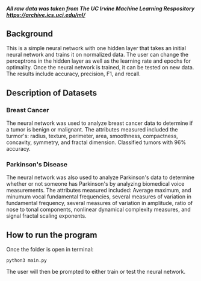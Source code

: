 #### **_All raw data was taken from The UC Irvine Machine Learning Respository https://archive.ics.uci.edu/ml/_**

## **Background** 
This is a simple neural network with one hidden layer that takes an initial neural network and trains it on normalized data.
The user can change the perceptrons in the hidden layer as well as the learning rate and epochs for optimality. 
Once the neural network is trained, it can be tested on new data.
The results include accuracy, precision, F1, and recall.

## **Description of Datasets**

### **Breast Cancer**
The neural network was used to analyze breast cancer data to determine if a tumor is benign or malignant. 
The attributes measured included the turmor's: radius, texture, perimeter, area, smoothness, compactness, concavity,
symmetry, and fractal dimension. Classified tumors with 96% accuracy.

### **Parkinson's Disease**
The neural network was also used to analyze Parkinson's data to determine whether or not someone has Parkinson's by analyzing
biomedical voice measurements. The attributes measured included: Average maximum, and minumum vocal fundamental frequencies,
several measures of variation in fundamental frequency, several measures of variation in amplitude, ratio of nose to tonal
components, nonlinear dynamical complexity measures, and signal fractal scaling exponents.

## **How to run the program**
Once the folder is open in terminal:
```
python3 main.py
```

The user will then be prompted to either train or test the neural network.
